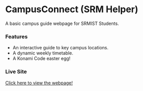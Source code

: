 # CampusConnect (SRM Helper)

A basic campus guide webpage for SRMIST Students.

### Features
- An interactive guide to key campus locations.
- A dynamic weekly timetable.
- A Konami Code easter egg!

### Live Site
[Click here to view the webpage!](https://srm-campus-helper.vercel.app/)
